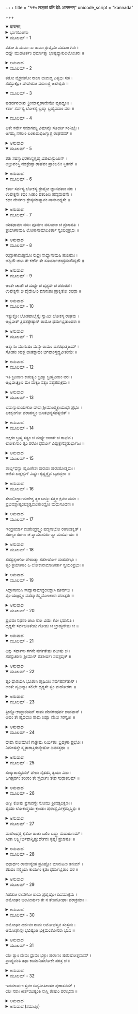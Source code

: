 +++
title = "११७ लङ्कां प्रति देवैः आगमनम्"
unicode_script = "kannada"

+++
<details open><summary>वाचनम्</summary>

<div class="audioEmbed"  caption="श्रीराम-हरिसीताराममूर्ति-घनपाठिभ्यां वचनम्" src="https://archive.org/download/Ramayana-recitation-Sriram-harisItArAmamUrti-Ghanapaati-v2/Kanda_6/Kanda_6_YK-117-Gods_reach_Lanka_and_approach_Rama_0.mp3"></div>
</details>



<details><summary>ಭಾಗಸೂಚನಾ</summary>

ದೇವತೆಗಳೆಲ್ಲರೂ ಶ್ರೀರಾಮನ ಬಳಿಗೆ ಬಂದು ಅವನು ಭಗವಂತನೆಂದು ಪ್ರತಿಪಾದಿಸಿ ಸ್ತುತಿಸಿದುದು
</details>

<details open><summary>ಮೂಲಮ್ - 1</summary>

ತತೋ ಹಿ ದುರ್ಮನಾ ರಾಮಃ ಶ್ರುತ್ವೈವಂ ವದತಾಂ ಗಿರಃ ।  
ದಧ್ಯೌ ಮುಹೂರ್ತಂ ಧರ್ಮಾತ್ಮಾ ಭಾಷ್ಪವ್ಯಾಕುಲಲೋಚನಃ ॥
</details>

<details><summary>ಅನುವಾದ</summary>

ಅನಂತರ ಧರ್ಮಾತ್ಮಾ ಶ್ರೀರಾಮನು ಹಾಹಾಕಾರ ಮಾಡುತ್ತಿರುವ ವಾನರ ಮತ್ತು ರಾಕ್ಷಸರ ಮಾತನ್ನು ಕೇಳಿ ಮನಸ್ಸಿನಲ್ಲೇ ಬಹಳ ದುಃಖಿತನಾಗಿ, ಕಂಬನಿ ತುಂಬಿಕೊಂಡು ಎರಡುಗಳಿಗೆ ಏನೋ ಯೋಚಿಸುತ್ತಿದ್ದನು.॥1॥
</details>

<details open><summary>ಮೂಲಮ್ - 2</summary>

ತತೋ ವೈಶ್ರವಣೋ ರಾಜಾ ಯಮಶ್ಚ ಪಿತೃಭಿಃ ಸಹ ।  
ಸಹಸ್ರಾಕ್ಷೋ ದೇವೇಶೋ ವರುಣಶ್ಚ ಜಲೇಶ್ವರಃ ॥
</details>

<details open><summary>ಮೂಲಮ್ - 3</summary>

ಷಡರ್ಧನಯನಃ ಶ್ರೀಮಾನ್ಮಹಾದೇವೋ ವೃಷಧ್ವಜಃ ।  
ಕರ್ತಾ ಸರ್ವಸ್ಯ ಲೋಕಸ್ಯ ಬ್ರಹ್ಮಾ ಬ್ರಹ್ಮವಿದಾಂ ವರಃ ॥
</details>

<details open><summary>ಮೂಲಮ್ - 4</summary>

ಏತೇ ಸರ್ವೇ ಸಮಾಗಮ್ಯ ವಿಮಾನೈಃ ಸೂರ್ಯ ಸಂನಿಭೈಃ ।  
ಆಗಮ್ಯ ನಗರೀಂ ಲಂಕಾಮಭಿಜಗ್ಮುಶ್ಚ ರಾಘವಮ್ ॥
</details>

<details><summary>ಅನುವಾದ</summary>

ಆಗಲೇ ವಿಶ್ರವಸ್ಸುವಿನ ಪುತ್ರ ಯಕ್ಷರಾಜ ಕುಬೇರ, ಪಿತೃಗಳ ಸಹಿತ ಯಮಧರ್ಮನು, ದೇವತೆಗಳೊಡೆಯ ಸಹಸ್ರಾಕ್ಷ ಇಂದ್ರ, ಜಲಾಧಿಪತಿ ವರುಣ, ತ್ರಿನೇತ್ರಧಾರಿ ಶ್ರೀಮಾನ್ ವೃಷಭಧ್ವಜ ಮಹಾದೇವನು ಹಾಗೂ ಸಮಸ್ತ ಜಗತ್ಸ್ರಷ್ಟಾ ಬ್ರಹ್ಮವೇತ್ತರಲ್ಲಿ ಶ್ರೇಷ್ಠ ಬ್ರಹ್ಮದೇವರು-ಹೀಗೆ ಎಲ್ಲ ದೇವತೆಗಳು ಸೂರ್ಯತುಲ್ಯ ವಿಮಾನಗಳಿಂದ ಲಂಕೆಯಲ್ಲಿ ಶ್ರೀರಘುನಾಥನ ಬಳಿಗೆ ಬಂದರು.॥2-4॥
</details>

<details open><summary>ಮೂಲಮ್ - 5</summary>

ತತಃ ಸಹಸ್ತಾಭರಣಾನ್ಪ್ರಗೃಹ್ಯ ವಿಪುಲಾನ್ಭುಜಾನ್ ।  
ಅಬ್ರುವಂಸ್ತ್ರಿ ದಶಶ್ರೇಷ್ಠಾ ರಾಘವಂ ಪ್ರಾಂಜಲಿಂ ಸ್ಥಿತಮ್ ॥
</details>

<details><summary>ಅನುವಾದ</summary>

ಭಗವಾನ್ ಶ್ರೀರಾಮನು ಅವರ ಮುಂದೆ ಕೈಮುಗಿದು ನಿಂತುಕೊಂಡಿದ್ದನು. ಆ ಶ್ರೇಷ್ಠದೇವತೆಗಳು ಆಭೂಷಣಗಳಿಂದ ಅಲಂಕೃತ ತಮ್ಮ ವಿಶಾಲ ಭುಜಗಳನ್ನೆತ್ತಿಕೊಂಡು ರಾಮನಲ್ಲಿ ಹೇಳಿದರು.॥5॥
</details>

<details open><summary>ಮೂಲಮ್ - 6</summary>

ಕರ್ತಾ ಸರ್ವಸ್ಯ ಲೋಕಸ್ಯ ಶ್ರೇಷ್ಠೋ ಜ್ಞಾನವತಾಂ ವರಃ ।  
ಉಪೇಕ್ಷಸೇ ಕಥಂ ಸೀತಾಂ ಪತಂತೀಂ ಹವ್ಯವಾಹನೇ ।  
ಕಥಂ ದೇವಗಣ ಶ್ರೇಷ್ಠಮಾತ್ಮಾನಂ ನಾವಬುಧ್ಯಸೇ ॥
</details>

<details><summary>ಅನುವಾದ</summary>

ಶ್ರೀರಾಮಾ! ನೀನು ಸಮಸ್ತ ವಿಶ್ವದ ಉತ್ಪಾದಕನೂ, ಜ್ಞಾನಿಗಳಲ್ಲಿ ಶ್ರೇಷ್ಠನೂ, ಸರ್ವವ್ಯಾಪಕನೂ ಆಗಿರುವೆ. ಮತ್ತೆ ಈಗ ಬೆಂಕಿಯಲ್ಲಿ ಬಿದ್ದ ಸೀತೆಯನ್ನು ಏಕೆ ಉಪೇಕ್ಷಿಸುತ್ತಿರುವೆ? ನೀನು ಸಮಸ್ತ ದೇವತೆಗಳಲ್ಲಿ ಶ್ರೇಷ್ಠ ವಿಷ್ಣುವೇ ಆಗಿರುವೆ. ಇದನ್ನು ಏಕೆ ತಿಳಿಯುತ್ತಿಲ್ಲ.॥6॥
</details>

<details open><summary>ಮೂಲಮ್ - 7</summary>

ಋತಧಾಮಾ ವಸುಃ ಪೂರ್ವಂ ವಸೂನಾಂ ಚ ಪ್ರಜಾಪತಿಃ ।  
ತ್ರಯಾಣಾಮಪಿ ಲೋಕಾನಾಮಾದಿಕರ್ತಾ ಸ್ವಯಂಪ್ರಭುಃ ॥
</details>

<details><summary>ಅನುವಾದ</summary>

ಹಿಂದೆ ವಸುಗಳ ಪ್ರಜಾಪತಿ ಋತಧಾಮಾ ಎಂಬ ವಸು ನೀನೇ ಆಗಿರುವೆ. ನೀನು ಮೂರು ಲೋಕಗಳ ಆದಿಕರ್ತಾ ಸ್ವಯಂ ಪ್ರಭುವಾಗಿರುವೆ.॥7॥
</details>

<details open><summary>ಮೂಲಮ್ - 8</summary>

ರುದ್ರಾಣಾಮಷ್ಟಮೋ ರುದ್ರಃ ಸಾಧ್ಯಾನಾಮಪಿ ಪಂಚಮಃ ।  
ಅಶ್ವಿನೌ ಚಾಪಿ ತೇ ಕರ್ಣೌ ತೇ ಸೂರ್ಯಾಚಂದ್ರಮಸೌದೃಶೌ ॥
</details>

<details><summary>ಅನುವಾದ</summary>

ರುದ್ರರಲ್ಲಿ ಎಂಟನೆಯ ರುದ್ರನೂ ಮತ್ತು ಸಾಧ್ಯರಲ್ಲಿ ಐದನೆಯ ಸಾಧ್ಯನೂ ನೀನೇ ಆಗಿರುವೆ. ಇಬ್ಬರೂ ಅಶ್ವಿನೀಕುಮಾರರೇ ನಿನ್ನ ಕಿವಿಗಳಾಗಿವೆ ಹಾಗೂ ಸೂರ್ಯ-ಚಂದ್ರರೇ ಕಣ್ಣುಗಳಾಗಿವೆ.॥8॥
</details>

<details open><summary>ಮೂಲಮ್ - 9</summary>

ಅಂತೇ ಚಾದೌ ಚ ಮಧ್ಯೇ ಚ ದೃಶ್ಯಸೇ ಚ ಪರಂತಪ ।  
ಉಪೇಕ್ಷಸೇ ಚ ವೈದೇಹೀಂ ಮಾನುಷಃ ಪ್ರಾಕೃತೋ ಯಥಾ ॥
</details>

<details><summary>ಅನುವಾದ</summary>

ಪರಂತಪ ದೇವನೇ! ಸೃಷ್ಟಿಯ ಆದಿ-ಮಧ್ಯ-ಅಂತ್ಯದಲ್ಲಿ ನೀನೇ ಕಂಡುಬರುವೆ. ಹೀಗಿರುವಾಗ ಒಬ್ಬ ಸಾಧಾರಣ ಮನುಷ್ಯನಂತೆ ನೀನು ಸೀತೆಯನ್ನು ಏಕೆ ಉಪೇಕ್ಷಿಸುತ್ತಿರುವೆ.॥9॥
</details>

<details open><summary>ಮೂಲಮ್ - 10</summary>

ಇತ್ಯುಕ್ತೋ ಲೋಕಪಾಲೈಸ್ತೈಃ ಸ್ವಾಮೀ ಲೋಕಸ್ಯ ರಾಘವಃ ।  
ಅಬ್ರವೀತ್ ತ್ರಿದಶಶ್ರೇಷ್ಠಾನ್ ರಾಮೋ ಧರ್ಮಭೃತಾಂವರಃ ॥
</details>

<details><summary>ಅನುವಾದ</summary>

ಆ ಲೋಕಪಾಲಕರು ಹೀಗೆ ಹೇಳಿದಾಗ ಧರ್ಮಾತ್ಮರಲ್ಲಿ ಶ್ರೇಷ್ಠ ಲೋಕನಾಥ ರಘುನಾಥ ಶ್ರೀರಾಮನು ಆ ಶ್ರೇಷ್ಠ ದೇವತೆಗಳಲ್ಲಿ ಹೇಳಿದನು.॥10॥
</details>

<details open><summary>ಮೂಲಮ್ - 11</summary>

ಆತ್ಮಾನಂ ಮಾನುಷಂ ಮನ್ಯೇ ರಾಮಂ ದಶರಥಾತ್ಮಜಮ್ ।  
ಸೋಹಂ ಯಶ್ಚ ಯತಶ್ಚಾಹಂ ಭಗವಾಂಸ್ತದ್ಬ್ರವೀತುಮೇ ॥
</details>

<details><summary>ಅನುವಾದ</summary>

ದೇವತೆಗಳಿರಾ! ನಾನಾದರೋ ಮನುಷ್ಯ ದಶರಥ ಪುತ್ರ ರಾಮನೆಂದೇ ತಿಳಿಯುತ್ತೇನೆ. ಭಗವಾನ್! ನಾನು ಯಾರು ಮತ್ತು ಎಲ್ಲಿಂದ ಬಂದವನು ಎಂಬುದೆಲ್ಲವನ್ನು ನೀವೇ ತಿಳಿಸಿರಿ.॥11॥
</details>

<details open><summary>ಮೂಲಮ್ - 12</summary>

ಇತಿ ಬ್ರುವಾಣ ಕಾಕುತ್ಸ್ಥಂ ಬ್ರಹ್ಮಾ ಬ್ರಹ್ಮವಿದಾಂ ವರಃ ।  
ಅಬ್ರವೀಚ್ಛೃಣು ಮೇ ವಾಕ್ಯಂ ಸತ್ಯಂ ಸತ್ಯಪರಾಕ್ರಮ ॥
</details>

<details><summary>ಅನುವಾದ</summary>

ಶ್ರೀರಘುನಾಥನು ಹೀಗೆ ಹೇಳಿದಾಗ ಬ್ರಹ್ಮವೇತ್ತರಲ್ಲಿ ಶ್ರೇಷ್ಠ ಬ್ರಹ್ಮದೇವರು ಅವನಲ್ಲಿ ಹೀಗೆ ಹೇಳಿದರು- ಸತ್ಯಪರಾಕ್ರಮಿ ರಘುವೀರನೇ! ಸತ್ಯವಾದ ನನ್ನ ಮಾತನ್ನು ಕೇಳು.॥12॥
</details>

<details open><summary>ಮೂಲಮ್ - 13</summary>

ಭವಾನ್ನಾರಾಯಣೋ ದೇವಃ ಶ್ರೀಮಾಂಶ್ಚಕ್ರಾಯುಧಃ ಪ್ರಭುಃ ।  
ಏಕಶೃಂಗೋ ವರಾಹಸ್ತ್ವಂ ಭೂತಭವ್ಯಸಪತ್ನಜಿತ್ ॥
</details>

<details><summary>ಅನುವಾದ</summary>

ನೀನು ಚಕ್ರಧರಿಸುವ ಸರ್ವಸಮರ್ಥ ಶ್ರೀಮಾನ್ ಭಗವಾನ್ ನಾರಾಯಣನಾಗಿರುವೆ. ಏಕಶೃಂಗನಾದ ವರಾಹನೂ ನೀನೇ. ದೇವತೆಗಳ ಹಿಂದಿನ-ಮುಂದಿನ ಶತ್ರುಗಳನ್ನು ಜಯಿಸುವವನೂ ನೀನೇ ಆಗಿರುವೆ.॥13॥
</details>

<details open><summary>ಮೂಲಮ್ - 14</summary>

ಅಕ್ಷರಂ ಬ್ರಹ್ಮ ಸತ್ಯಂ ಚ ಮಧ್ಯೇ ಚಾಂತೇ ಚ ರಾಘವ ।  
ಲೋಕಾನಾಂ ತ್ವಂ ಪರೋ ಧರ್ಮೋ ವಿಷ್ವಕ್ಸೇನಶ್ಚತುರ್ಭುಜಃ ॥
</details>

<details><summary>ಅನುವಾದ</summary>

ರಘುನಂದನ! ನೀನು ಅವಿನಾಶೀ ಬ್ರಹ್ಮನಾಗಿರುವೆ. ಸೃಷ್ಟಿಯ ಆದಿ- ಮಧ್ಯ-ಅಂತ್ಯದಲ್ಲಿ ಸತ್ಯಸ್ವರೂಪದಿಂದ ಇರುವನು ನೀನೇ. ನೀನೇ ಲೋಕಗಳ ಪರಮಧರ್ಮನಾಗಿರುವೆ. ನೀನೇ ವಿಶ್ವಕ್ ಸೇನ ಹಾಗೂ ಚತುರ್ಭುಜಧಾರೀ ಶ್ರೀಹರಿಯಾಗಿರುವೆ.॥14॥
</details>

<details open><summary>ಮೂಲಮ್ - 15</summary>

ಶಾರ್ಙ್ಗಧನ್ವಾ ಹೃಷೀಕೇಶಃ ಪುರುಷಃ ಪುರುಷೋತ್ತಮಃ ।  
ಅಜಿತಃ ಖಡ್ಗಧೃಗ್ ವಿಷ್ಣುಃ ಕೃಷ್ಣಶ್ಚೈವ ಬೃಹದ್ಭಲಃ ॥
</details>

<details><summary>ಅನುವಾದ</summary>

ನೀನೇ ಶಾರ್ಙ್ಗಧನ್ವಾ, ಹೃಷಿಕೇಶ, ಅಂತರ್ಯಾಮಿ ಮತ್ತು ಪುರುಷೋತ್ತಮ ನಾಗಿರುವೆ. ನೀನು ಯಾರಿಂದಲೂ ಪರಾಜಿತನಾಗದವನು. ನೀನು ನಂದಕ ಎಂಬ ಖಡ್ಗವನ್ನು ಧರಿಸುವ ವಿಷ್ಣು ಹಾಗೂ ಮಹಾಬಲೀ ಕೃಷ್ಣನಾಗಿರುವೆ.॥15॥
</details>

<details open><summary>ಮೂಲಮ್ - 16</summary>

ಸೇನಾನೀರ್ಗ್ರಾಮಣೀಶ್ಚ ತ್ವಂ ಬುದ್ಧಿಃ ಸತ್ತ್ವಂ ಕ್ಷಮಾ ದಮಃ ।  
ಪ್ರಭವಶ್ಚಾಪ್ಯಯಶ್ಚತ್ವಮುಪೇಂದ್ರೋ ಮಧುಸೂದನಃ ॥
</details>

<details><summary>ಅನುವಾದ</summary>

ನೀನೇ ದೇವಸೇನಾಪತಿ ಹಾಗೂ ಜನಪದಗಳ ನಾಯಕನೂ ಆಗಿರುವೆ. ಬುದ್ಧಿ, ಸತ್ತ್ವ, ಕ್ಷಮೆ, ಇಂದ್ರಿಯ ನಿಗ್ರಹ ಹಾಗೂ ಸೃಷ್ಟಿ ಮತ್ತು ಪ್ರಳಯದ ಕಾರಣವಾಗಿರುವೆ. ನೀನೇ ಉಪೇಂದ್ರ ಮತ್ತು ಮಧುಸೂದನನಾಗಿರುವೆ.॥16॥
</details>

<details open><summary>ಮೂಲಮ್ - 17</summary>

ಇಂದ್ರಕರ್ಮಾ ಮಹೇಂದ್ರಸ್ತ್ವಂ ಪದ್ಮನಾಭೋ ರಣಾಂತಕೃತ್ ।  
ಶರಣ್ಯಂ ಶರಣಂ ಚ ತ್ವಾಮಾಹುರ್ದಿವ್ಯಾ ಮಹರ್ಷಯಃ ॥
</details>

<details><summary>ಅನುವಾದ</summary>

ಇಂದ್ರನನ್ನು ಉತ್ಪನ್ನ ಮಾಡಿದ ಮಹೇಂದ್ರನು ಮತ್ತು ಯುದ್ಧವನ್ನು ಅಂತ್ಯಗೊಳಿಸುವ ಶಾಂತಸ್ವರೂಪ ಪದ್ಮನಾಭನೂ ನೀನೇ ಆಗಿರುವೆ. ದಿವ್ಯ ಮಹರ್ಷಿಗಳು ನಿನ್ನನ್ನು ಶರಣ ದಾತಾ ಹಾಗೂ ಶರಣಾಗತವತ್ಸಲನೆಂದು ಹೇಳುತ್ತಾರೆ.॥17॥
</details>

<details open><summary>ಮೂಲಮ್ - 18</summary>

ಸಹಸ್ರಶೃಂಗೋ ವೇದಾತ್ಮಾ ಶತಶೀರ್ಷೋ ಮಹರ್ಷಭಃ ।  
ತ್ವಂ ತ್ರಯಾಣಾಂ ಹಿ ಲೋಕಾನಾಮಾದಿಕರ್ತಾ ಸ್ವಯಂಪ್ರಭುಃ ॥
</details>

<details><summary>ಅನುವಾದ</summary>

ನೀನೇ ಸಾವಿರ ಶಾಖೆಗಳುಳ್ಳ ಸಾಯವೇದ ಸ್ವರೂಪನು, ನೂರಾರು ವಿಧಿ ವಾಕ್ಯರೂಪೀ ಮಸ್ತಕಗಳಿಂದ ಕೂಡಿದ ವೇದಸ್ವರೂಪ ಮಹಾವೃಷಭನೂ, ಲೋಕಗಳ ಆದಿಕರ್ತನೂ, ಸ್ವಯಂಪ್ರಭುವೂ ಆಗಿರುವೆ.॥18॥
</details>

<details open><summary>ಮೂಲಮ್ - 19</summary>

ಸಿದ್ಧಾನಾಮಪಿ ಸಾಧ್ಯಾನಾಮಾಶ್ರಯಶ್ಚಾಸಿ ಪೂರ್ವಜಃ ।  
ತ್ವಂ ಯಜ್ಞಸ್ತ್ವಂ ವಷಟ್ಕಾರಸ್ತ್ವಮೋಂಕಾರಃ ಪರಾತ್ಪರಃ ॥
</details>

<details><summary>ಅನುವಾದ</summary>

ನೀನು ಸಿದ್ಧ ಮತ್ತು ಸಾಧ್ಯರ ಆಶ್ರಯನೂ,  ಪೂರ್ವಜನೂ ಆಗಿರುವೆ. ಯಜ್ಞ, ವಷಟ್ಕಾರ, ಓಂಕಾರನೂ ಆಗಿರುವೆ. ಶ್ರೇಷ್ಠರಲ್ಲಿ ಶ್ರೇಷ್ಠ ಪರಮಾತ್ಮನೂ ನೀನೇ ಆಗಿರುವೆ.॥19॥
</details>

<details open><summary>ಮೂಲಮ್ - 20</summary>

ಪ್ರಭವಂ ನಿಧನಂ ಚಾಪಿ ನೋ ವಿದುಃ ಕೋ ಭವಾನಿತಿ ।  
ದೃಶ್ಯಸೇ ಸರ್ವಭೂತೇಷು ಗೋಷು ಚ ಬ್ರಾಹ್ಮಣೇಷು ಚ ॥
</details>

<details><summary>ಅನುವಾದ</summary>

ನಿನ್ನ ಆವಿರ್ಭಾವ ಮತ್ತು ತಿರೋಭಾವವನ್ನು ಯಾರೂ ಅರಿಯರು. ನೀನು ಯಾರಾಗಿದ್ದೀ ಎಂಬುದೂ ಯಾರಿಗೂ ತಿಳಿದಿಲ್ಲ. ಸಮಸ್ತ ಪ್ರಾಣಿಗಳಲ್ಲಿ, ಗೋವುಗಳಲ್ಲಿ, ಬ್ರಾಹ್ಮಣರಲ್ಲಿ ನೀನೇ ಕಂಡುಬರುವೆ.॥20॥
</details>

<details open><summary>ಮೂಲಮ್ - 21</summary>

ದಿಕ್ಷು ಸರ್ವಾಸು ಗಗನೇ ಪರ್ವತೇಷು ನದೀಷು ಚ ।  
ಸಹಸ್ರಚರಣಃ ಶ್ರೀಮಾನ್ ಶತಶೀರ್ಷಃ ಸಹಸ್ರದೃಕ್ ॥
</details>

<details><summary>ಅನುವಾದ</summary>

ಸಮಸ್ತ ದಿಕ್ಕುಗಳಲ್ಲಿ, ಆಕಾಶದಲ್ಲಿ, ಪರ್ವತಗಳಲ್ಲಿ, ನದಿಗಳಲ್ಲಿಯೂ ನೀನೇ ಇರುವೆ. ನಿನಗೆ ಸಾವಿರಾರು ಚರಣ, ನೂರಾರು ಮಸ್ತಕಗಳು, ಸಾವಿರಾರು ನೇತ್ರಗಳು ಇವೆ.॥21॥
</details>

<details open><summary>ಮೂಲಮ್ - 22</summary>

ತ್ವಂ ಧಾರಯಸಿ ಭೂತಾನಿ ಪೃಥಿವೀಂ ಸರ್ವಪರ್ವತಾನ್ ।  
ಅಂತೇ ಪೃಥಿವ್ಯಾಃ ಸಲಿಲೇ ದೃಶ್ಯಸೇ ತ್ವಂ ಮಹೋರಗಃ ॥
</details>

<details><summary>ಅನುವಾದ</summary>

ನೀನೇ ಸಮಸ್ತ ಪ್ರಾಣಿಗಳನ್ನು, ಪೃಥಿವಿಯನ್ನು, ಸಮಸ್ತ ಪರ್ವತಗಳನ್ನು ಧರಿಸುವವನು, ಪೃಥಿವಿಯ ಅಂತ್ಯವಾದ ಮೇಲೂ ನೀನು ನೀರಿನಲ್ಲಿ ಮಹಾಸರ್ಪ-ಶೇಷಶಾಯಿಯಾಗಿರುವೆ.॥22॥
</details>

<details open><summary>ಮೂಲಮ್ - 23</summary>

ತ್ರೀನ್ಲ್ಲೋಕಾನ್ಧಾರಯನ್ ರಾಮ ದೇವಗಂಧರ್ವ ದಾನವಾನ್ ।  
ಅಹಂ ತೇ ಹೃದಯಂ ರಾಮ ಜಿಹ್ವಾ ದೇವೀ ಸರಸ್ವತೀ ॥
</details>

<details><summary>ಅನುವಾದ</summary>

ಶ್ರೀರಾಮ! ನೀನೇ ಮೂರು ಲೋಕಗಳನ್ನು ಹಾಗೂ ದೇವತೆ, ಗಂಧರ್ವ, ದಾನವರನ್ನು ಧರಿಸುವ ವಿರಾಟ ಪುರುಷನಾರಾಯಣನಾಗಿರುವೆ. ಬ್ರಹ್ಮನಾದ ನಾನು ನಿನ್ನ ಹೃದಯ ಮತ್ತು ಸರಸ್ವತೀ ದೇವಿಯು ನಿನ್ನ ಜಿಹ್ವೆಯಾಗಿರುವಳು.॥23॥
</details>

<details open><summary>ಮೂಲಮ್ - 24</summary>

ದೇವಾ ರೋಮಾಣಿ ಗಾತ್ರೇಷು ನಿರ್ಮಿತಾಃ ಬ್ರಹ್ಮಣಾ ಪ್ರಭೋ ।  
ನಿಮೇಷಸ್ತೇ ಸ್ಮೃತಾರಾತ್ರಿರುನ್ಮೇಷೋ ದಿವಸಸ್ತಥಾ ॥
</details>

<details><summary>ಅನುವಾದ</summary>

ಪ್ರಭೋ! ಬ್ರಹ್ಮನಾದ ನಾನು ಸೃಷ್ಟಿಸಿದ ದೇವತೆಗಳೆಲ್ಲ ನಿನ್ನ ವಿರಾಟ್ ಶರೀರದಲ್ಲಿ ರೋಮಗಳಾಗಿವೆ. ನೀನು ಕಣ್ಣು ಮುಚ್ಚುವುದೇ ರಾತ್ರಿ, ತೆರೆಯುವುದು ಹಗಲು ಆಗಿದೆ.॥24॥
</details>

<details open><summary>ಮೂಲಮ್ - 25</summary>

ಸಂಸ್ಕಾರಾಸ್ತ್ವಭವನ್ ವೇದಾ ನೈತದಸ್ತಿ ತ್ವಯಾ ವಿನಾ ।  
ಜಗತ್ಸರ್ವಂ ಶರೀರಂ ತೇ ಸ್ಥೈರ್ಯಂ ತೇವ ಸುಧಾತಲಮ್ ॥
</details>

<details><summary>ಅನುವಾದ</summary>

ವೇದಗಳೇ ನಿನ್ನ ಸಂಸ್ಕಾರ (ಉಸಿರು) ಆಗಿದೆ. ನೀನಿಲ್ಲದೆ ಈ ಜಗತ್ತಿಗೆ ಅಸ್ತಿತ್ವವಿಲ್ಲ. ಸಮಸ್ತ ವಿಶ್ವವೂ ನಿನ್ನ ಶರೀರವಾಗಿದೆ. ಪೃಥಿವಿಯೇ ನಿನ್ನ ಸ್ಥೈರ್ಯವಾಗಿದೆ.॥25॥
</details>

<details open><summary>ಮೂಲಮ್ - 26</summary>

ಅಗ್ನಿಃ ಕೋಪಃ ಪ್ರಸಾದಸ್ತೇ ಸೋಮಃ ಶ್ರೀವತ್ಸಲಕ್ಷಣಃ ।  
ತ್ವಯಾ ಲೋಕಾಸ್ತ್ರಯಃ ಕ್ರಾಂತಾಃ ಪುರಾಸ್ವೈರ್ವಿಕ್ರಮೈಸ್ತ್ರಿಭಿಃ ॥
</details>

<details><summary>ಅನುವಾದ</summary>

ಅಗ್ನಿಯೇ ನಿನ್ನ ಕೋಪವು, ಚಂದ್ರನು ಪ್ರಸನ್ನತೆ ಯಾಗಿದೆ. ವಕ್ಷಃಸ್ಥಳದಲ್ಲಿ ಶ್ರೀವತ್ಸವನ್ನು ಧರಿಸುವ ಭಗವಾನ್ ವಿಷ್ಣುವೂ ನೀನೇ ಆಗಿರುವೆ. ಹಿಂದೆ ನೀನೇ ಮೂರು ಹೆಜ್ಜೆಗಳಿಂದ ಮೂರು ಲೋಕಗಳನ್ನು ಅಳೆದವನು.॥26॥
</details>

<details open><summary>ಮೂಲಮ್ - 27</summary>

ಮಹೇಂದ್ರಶ್ಚ ಕೃತೋ ರಾಜಾ ಬಲಿಂ ಬದ್ಧ್ವಾ ಸುದಾರುಣಮ್ ।  
ಸೀತಾ ಲಕ್ಷ್ಮೀರ್ಭವಾನ್ವಿಷ್ಣುರ್ದೇವಃ  ಕೃಷ್ಣಃ ಪ್ರಜಾಪತಿಃ ॥
</details>

<details><summary>ಅನುವಾದ</summary>

ನೀನೇ ಅತ್ಯಂತ ದಾರುಣ ದೈತ್ಯರಾಜ ಬಲಿಯನ್ನು ಬಂಧಿಸಿ, ಇಂದ್ರನನ್ನು ಮೂರು ಲೋಕಗಳ ರಾಜನನ್ನಾಗಿಸಿದೆ. ಸೀತೆ ಸಾಕ್ಷಾತ್ ಲಕ್ಷ್ಮೀಯಾಗಿರುವಳು ಮತ್ತು ನೀನು ಭಗವಾನ್ ವಿಷ್ಣು ಆಗಿರುವೆ. ನೀನೇ ಸಚ್ಚಿದಾನಂದಸ್ವರೂಪೀ ಭಗವಾನ್ ಶ್ರೀಕೃಷ್ಣ ಮತ್ತು ಪ್ರಜಾಪತಿಯಾಗಿರುವೆ.॥27॥
</details>

<details open><summary>ಮೂಲಮ್ - 28</summary>

ವಧಾರ್ಥಂ ರಾವಣಸ್ಯೇಹ ಪ್ರವಿಷ್ಣೋ ಮಾನುಷೀಂ ತನುಮ್ ।  
ತದಿದಂ ನಸ್ತ್ವಯಾ ಕಾರ್ಯಂ ಕೃತಂ ಧರ್ಮಭೃತಾಂ ವರ ॥
</details>

<details><summary>ಅನುವಾದ</summary>

ಧರ್ಮಾತ್ಮರಲ್ಲಿ ಶ್ರೇಷ್ಠ ರಘುವೀರನೇ! ನೀನು ರಾವಣನನ್ನು ವಧಿಸಲಿಕ್ಕಾಗಿಯೇ ಈ ಲೋಕದಲ್ಲಿ ಮನುಷ್ಯನಾಗಿ ಅವತರಿಸಿ ನಮ್ಮ ಕಾರ್ಯವನ್ನು ನೆರವೇರಿಸಿದೆ.॥28॥
</details>

<details open><summary>ಮೂಲಮ್ - 29</summary>

ನಿಹತೋ ರಾವಣೋ ರಾಮ ಪ್ರಹೃಷ್ಟೋ ದಿವಮಾಕ್ರಮ ।  
ಅಮೋಘಂ ಬಲವೀರ್ಯಂ ತೇ ನ ತೇಽಮೋಘಾಃ ಪರಾಕ್ರಮಾಃ ॥
</details>

<details><summary>ಅನುವಾದ</summary>

ಶ್ರೀರಾಮಾ! ನಿನ್ನಿಂದ ರಾವಣನು ಹತನಾದನು. ಈಗ ನೀನು ಸಂತೋಷ ದಿಂದ ತನ್ನ ದಿವ್ಯಧಾಮಕ್ಕೆ ಆಗಮಿಸು. ನಿನ್ನ ಬಲ ಅಮೋಘವಾಗಿದೆ. ನಿನ್ನ ಪರಾಕ್ರಮವೂ ವ್ಯರ್ಥವಾಗುವಂತಹುದಲ್ಲ.॥29॥
</details>

<details open><summary>ಮೂಲಮ್ - 30</summary>

ಅಮೋಘಂ ದರ್ಶನಂ ರಾಮ ಅಮೋಘಸ್ತವ ಸಂಸ್ತವಃ ।  
ಅಮೋಘಾಸ್ತೇ ಭವಿಷ್ಯಂತಿ ಭಕ್ತಿಮಂತೋನರಾ ಭುವಿ ॥
</details>

<details><summary>ಅನುವಾದ</summary>

ಶ್ರೀರಾಮಾ! ನಿನ್ನ ದರ್ಶನ ಅಮೋಘವಾಗಿದೆ. ನಿನ್ನ ಸ್ತುತಿಯೂ ಅಮೋಘವಾಗಿದೆ. ನಿನ್ನಲ್ಲಿ ಭಕ್ತಿಯನ್ನಿಟ್ಟು ಮನುಷ್ಯರೂ ಈ ಭೂಮಂಡಲದಲ್ಲಿ ಅಮೋಘರಾಗಿದ್ದಾರೆ.॥30॥
</details>

<details open><summary>ಮೂಲಮ್ - 31</summary>

ಯೇ ತ್ವಾಂ ದೇವಂ ಧ್ರುವಂ ಭಕ್ತಾಃ ಪುರಾಣಂ ಪುರುಷೋತ್ತಮಮ್ ।  
ಪ್ರಾಪ್ನುವಂತಿ ತಥಾ ಕಾಮಾನಿಹಲೋಕೇ ಪರತ್ರ ಚ ॥
</details>

<details><summary>ಅನುವಾದ</summary>

ನೀನು ಪುರಾಣ ಪುರುಷನಾಗಿರುವೆ. ದಿವ್ಯರೂಪಧಾರಿ ಪರಮಾತ್ಮಾ ನಿನ್ನಲ್ಲಿ ಭಕ್ತಿಯನ್ನು ಇಟ್ಟಿರುವವರು ಈ ಲೋಕ ಮತ್ತು ಪರಲೋಕಗಳಲ್ಲಿ ತಮ್ಮ ಮನೋರಥ ಪಡೆಯುವರು.॥31॥
</details>

<details open><summary>ಮೂಲಮ್ - 32</summary>

ಇದಮಾರ್ಷಂ ಸ್ತವಂ ದಿವ್ಯಮಿತಿಹಾಸಂ ಪುರಾತನಮ್ ।  
ಯೇ ನರಾಃ ಕೀರ್ತಯಿಷ್ಯಂತಿ ನಾಸ್ತಿ ತೇಷಾಂ ಪರಾಭವಃ ॥
</details>

<details><summary>ಅನುವಾದ</summary>

ಇದು ಪರಮಋಷಿ ಬ್ರಹ್ಮದೇವರು ಮಾಡಿದ ದಿವ್ಯಸ್ತೋತ್ರ ಹಾಗೂ ಪುರಾತನ ಇತಿಹಾಸವಾಗಿದೆ. ಇದನ್ನು ಕೀರ್ತಿಸುವವರು ಎಂದಿಗೂ ಪರಾಭವ ಹೊಂದುವುದಿಲ್ಲ.॥32॥
</details>

<details><summary>ಅನುವಾದ (ಸಮಾಪ್ತಿಃ)</summary>

ಶ್ರೀವಾಲ್ಮೀಕಿ ವಿರಚಿತ ಆರ್ಷರಾಮಾಯಣ ಆದಿಕಾವ್ಯದ ಯುದ್ಧಕಾಂಡದಲ್ಲಿ ನೂರಹದಿನೇಳನೆಯ ಸರ್ಗ ಪೂರ್ಣವಾಯಿತು.॥117॥
</details>
